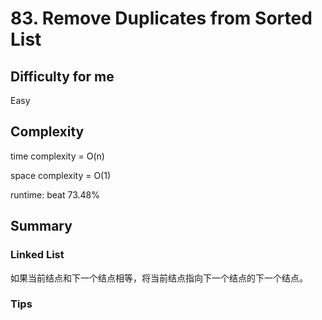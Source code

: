 # 83. Remove Duplicates from Sorted List
## Difficulty for me

Easy

## Complexity
time complexity = O(n)

space complexity = O(1)

runtime: beat 73.48%

## Summary
### Linked List

如果当前结点和下一个结点相等，将当前结点指向下一个结点的下一个结点。

### Tips

